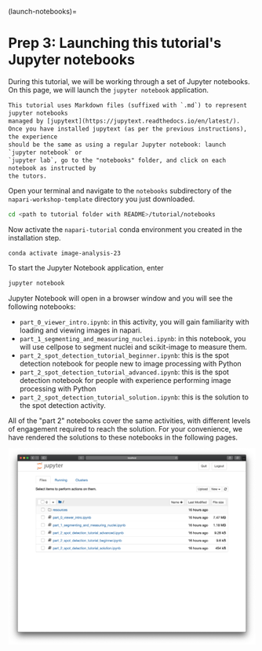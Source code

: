 (launch-notebooks)=
# Prep 3: Launching this tutorial's Jupyter notebooks

During this tutorial, we will be working through a set of Jupyter notebooks.
On this page, we will launch the `jupyter notebook` application.

```{tip}
This tutorial uses Markdown files (suffixed with `.md`) to represent jupyter notebooks
managed by [jupytext](https://jupytext.readthedocs.io/en/latest/).
Once you have installed jupytext (as per the previous instructions), the experience
should be the same as using a regular Jupyter notebook: launch `jupyter notebook` or
`jupyter lab`, go to the "notebooks" folder, and click on each notebook as instructed by
the tutors.
```

Open your terminal and navigate to the `notebooks` subdirectory of the
`napari-workshop-template` directory you just downloaded.

```sh
cd <path to tutorial folder with README>/tutorial/notebooks
```

Now activate the `napari-tutorial` conda environment you created in the 
installation step.

```
conda activate image-analysis-23
```

To start the Jupyter Notebook application, enter

```sh
jupyter notebook
```

Jupyter Notebook will open in a browser window and you will see the following
notebooks:

- `part_0_viewer_intro.ipynb`: in this activity, you will gain familiarity with
  loading and viewing images in napari.
- `part_1_segmenting_and_measuring_nuclei.ipynb`: in this notebook, you will use
  cellpose to segment nuclei and scikit-image to measure them.
- `part_2_spot_detection_tutorial_beginner.ipynb`: this is the spot detection
  notebook for people new to image processing with Python
- `part_2_spot_detection_tutorial_advanced.ipynb`: this is the spot detection
  notebook for people with experience performing image processing with Python
- `part_2_spot_detection_tutorial_solution.ipynb`: this is the solution to the
  spot detection activity.

All of the "part 2" notebooks cover the same activities, with different levels
of engagement required to reach the solution. For your convenience, we have
rendered the solutions to these notebooks in the following pages.

![jupyter notebook](./resources/jupyter_notebook.png)
